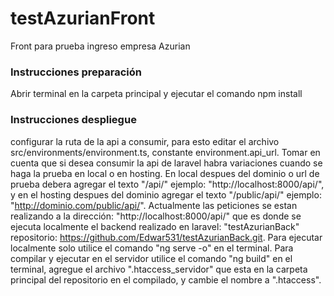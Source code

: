 # testAzurianFront
Front para prueba ingreso empresa Azurian

### Instrucciones preparación  
Abrir terminal en la carpeta principal y ejecutar el comando npm install

### Instrucciones despliegue
configurar la ruta de la api a consumir, para esto editar el archivo src/environments/environment.ts, constante environment.api_url. 
Tomar en cuenta que si desea consumir la api de laravel habra variaciones cuando se haga la prueba en local o en hosting. En local despues del dominio o url de prueba debera agregar el texto "/api/" ejemplo: "http://localhost:8000/api/", y en el hosting despues del dominio agregar el texto "/public/api/" ejemplo: "http://dominio.com/public/api/".
Actualmente las peticiones se estan realizando a la dirección: "http://localhost:8000/api/" que es donde se ejecuta localmente el backend realizado en laravel: "testAzurianBack" repositorio: https://github.com/Edwar531/testAzurianBack.git.
Para ejecutar localmente solo utilice el comando "ng serve -o" en el terminal.
Para compilar y ejecutar en el servidor utilice el comando "ng build" en el terminal, agregue el archivo ".htaccess_servidor" que esta en la carpeta principal del repositorio en el compilado, y cambie el nombre a ".htaccess".


